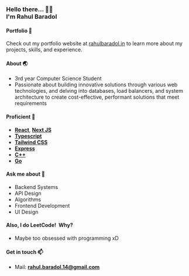 <h3>
   Hello there... 👋😊  <br>
   I'm
   <span>
      Rahul Baradol
   </span>
  <br>
</h3>
 
#### Portfolio 🌟

Check out my portfolio website at [rahulbaradol.in](https://rahulbaradol.in) to learn more about my projects, skills, and experience.

#### About 🌏
- 3rd year Computer Science Student
- Passionate about building innovative solutions through various web technologies, and delving into databases, load balancers, and system architecture to create cost-effective, performant solutions that meet requirements

#### Proficient 🚀 
- **[React](https://reactjs.org)**, **[Next JS](https://nextjs.org/)**
- **[Typescript](https://www.typescriptlang.org/)**
- **[Tailwind CSS](https://tailwindcss.com)**
- **[Express](https://expressjs.com/)**
- **[C++](https://cplusplus.com/)**
- **[Go](https://go.dev/)**

#### Ask me about 💬
- Backend Systems
- API Design
- Algorithms
- Frontend Development
- UI Design

#### Also, I do LeetCode!&nbsp; Why?
-  Maybe too obsessed with programming xD 


#### Get in touch 📫
- Mail: **rahul.baradol.14@gmail.com**
